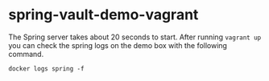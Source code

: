 # spring-vault-demo-vagrant

The Spring server takes about 20 seconds to start.
After running `vagrant up` you can check the spring logs on the demo box with the following command.
```
docker logs spring -f
```
